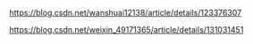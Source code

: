 




https://blog.csdn.net/wanshuai12138/article/details/123376307

https://blog.csdn.net/weixin_49171365/article/details/131031451